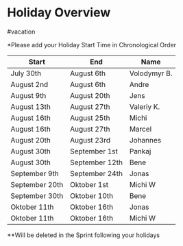 # Holiday Overview

#vacation

\*Please add your Holiday Start Time in Chronological Order

| **Start** | **End** | **Name** |
| --- | --- | --- |
| July 30th | August 6th | Volodymyr B. |
| August 2nd | August 6th | Andre |
| August 9th | August 20th | Jens |
| August 13th | August 27th | Valeriy K. |
| August 16th | August 25th | Michi |
| August 16th | August 27th | Marcel |
| August 20th | August 23rd | Johannes |
| August 30th | September 1st | Pankaj |
| August 30th | September 12th | Bene |
| September 9th | September 24th | Jonas |
| September 20th | Oktober 1st | Michi W |
| September 30th | Oktober 10th | Bene |
| Oktober 11th | Oktober 16th | Jonas |
| Oktober 11th | Oktober 16th | Michi W |

\*\*Will be deleted in the Sprint following your holidays